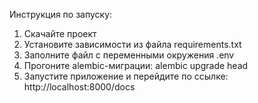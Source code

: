 Инструкция по запуску:
1. Скачайте проект 
2. Установите зависимости из файла requirements.txt
3. Заполните файл с переменными окружения .env
4. Прогоните alembic-миграции:
alembic upgrade head
5. Запустите приложение и перейдите по ссылке:
http://localhost:8000/docs
